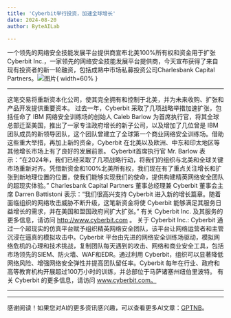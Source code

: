 ```yaml
---
title: 'Cyberbit举行投资，加速全球增长'
date: 2024-08-20
author: ByteAILab

---
```


一个领先的网络安全技能发展平台提供商宣布北美100%所有权和资金用于扩张
Cyberbit Inc.，一家领先的网络安全技能发展平台提供商，今天宣布获得了来自现有投资者的新一轮融资，包括成熟中市场私募投资公司Charlesbank Capital Partners。![图片](https://ai-techpark.com/wp-content/uploads/2024/08/Cyberbit-960x540.jpg){ width=60% }

---
这笔交易将重新资本化公司，使其完全拥有和控制于北美，并为未来收购、扩张和产品开发提供重要资本。
过去一年，Cyberbit 采取了几项战略举措加速扩张，包括任命了 IBM 网络安全训练场的创始人 Caleb Barlow 为首席执行官，将其全球总部迁至美国，推出了一家专注政府增长的新子公司，以及增加了几位曾是 IBM 团队成员的新领导团队，这个团队曾建立了全球第一个商业网络安全训练场。借助这些重大举措，再加上新的资金，Cyberbit 在北美以及欧洲、中东和印太地区等其他增长市场上有了良好的发展前景。
Cyberbit首席执行官 Mr. Barlow 表示：“在2024年，我们已经采取了几项战略行动，将我们的组织与北美和全球关键市场重新对齐。凭借新资金和100%北美所有权，我们现在有了重点关注增长和扩张到新地理位置的位置，使我们能够实现我们的使命，提供构建精英网络安全团队的超现实体验。”
Charlesbank Capital Partners 董事总经理兼 Cyberbit 董事会主席 Darren Battistoni 表示：“我们很高兴支持 Cyberbit 进入新的增长篇章。随着面临组织的网络攻击威胁不断升级，这笔新资金将使 Cyberbit 能够满足其服务日益增长的需求，并在美国和盟国政府间扩大扩张。”
有关 Cyberbit Inc. 及其服务的更多信息，请访问 http://www.cyberbit.com 。
关于 Cyberbit Inc.: Cyberbit 通过一个超现实的仿真平台赋予组织精英网络安全团队，该平台让网络运营者和主管沉浸在逼真的模拟攻击中。Cyberbit 平台由先进的网络安全训练场驱动，模拟网络危机的心理和技术挑战，复制团队每天遇到的攻击、网络和商业安全工具，包括市场领先的SIEM、防火墙、WAF和EDR。通过利用 Cyberbit，组织可以显著降低网络风险、增强网络安全弹性并提高团队留任率。Cyberbit 每年在行业、政府和高等教育机构开展超过100万小时的训练，并总部位于马萨诸塞州纽伯里波特。
有关 Cyberbit 的更多信息，请访问 www.cyberbit.com。

---
---
感谢阅读！如果您对AI的更多资讯感兴趣，可以查看更多AI文章：[GPTNB](https://gptnb.com)。